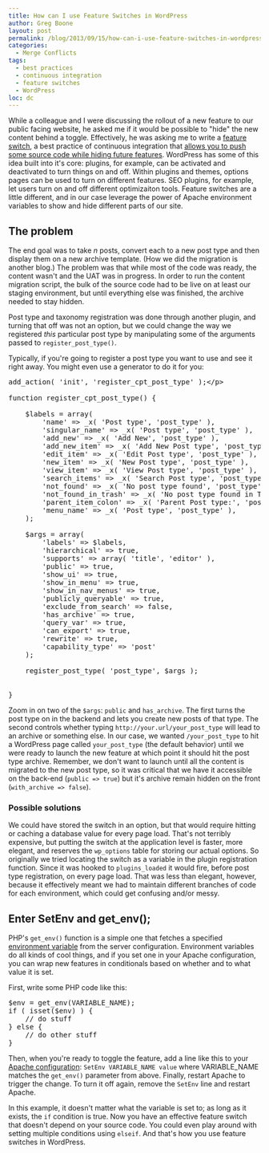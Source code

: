 ```yaml
---
title: How can I use Feature Switches in WordPress
author: Greg Boone
layout: post
permalink: /blog/2013/09/15/how-can-i-use-feature-switches-in-wordpress
categories:
  - Merge Conflicts
tags:
  - best practices
  - continuous integration
  - feature switches
  - WordPress
loc: dc
---
```

While a colleague and I were discussing the rollout of a new feature to our public facing website, he asked me if it would be possible to "hide" the new content behind a toggle. Effectively, he was asking me to write a [feature switch][1], a best practice of continuous integration that [allows you to push some source code while hiding future features][2]. WordPress has some of this idea built into it's core: plugins, for example, can be activated and deactivated to turn things on and off. Within plugins and themes, options pages can be used to turn on different features. SEO plugins, for example, let users turn on and off different optimizaiton tools. Feature switches are a little different, and in our case leverage the power of Apache environment variables to show and hide different parts of our site.

<!--more-->

## The problem

The end goal was to take *n* posts, convert each to a new post type and then display them on a new archive template. (How we did the migration is another blog.) The problem was that while most of the code was ready, the content wasn't and the UAT was in progress. In order to run the content migration script, the bulk of the source code had to be live on at least our staging environment, but until everything else was finished, the archive needed to stay hidden.

Post type and taxonomy registration was done through another plugin, and turning that off was not an option, but we could change the way we registered *this* particular post type by manipulating some of the arguments passed to `register_post_type()`.

Typically, if you're going to register a post type you want to use and see it right away. You might even use a generator to do it for you:

<pre class="lang:php decode:true " >add_action( 'init', 'register_cpt_post_type' );&lt;/p&gt;

function register_cpt_post_type() {

    $labels = array(
        'name' =&gt; _x( 'Post type', 'post_type' ),
        'singular_name' =&gt; _x( 'Post type', 'post_type' ),
        'add_new' =&gt; _x( 'Add New', 'post_type' ),
        'add_new_item' =&gt; _x( 'Add New Post type', 'post_type' ),
        'edit_item' =&gt; _x( 'Edit Post type', 'post_type' ),
        'new_item' =&gt; _x( 'New Post type', 'post_type' ),
        'view_item' =&gt; _x( 'View Post type', 'post_type' ),
        'search_items' =&gt; _x( 'Search Post type', 'post_type' ),
        'not_found' =&gt; _x( 'No post type found', 'post_type' ),
        'not_found_in_trash' =&gt; _x( 'No post type found in Trash', 'post_type' ),
        'parent_item_colon' =&gt; _x( 'Parent Post type:', 'post_type' ),
        'menu_name' =&gt; _x( 'Post type', 'post_type' ),
    );

    $args = array(
        'labels' =&gt; $labels,
        'hierarchical' =&gt; true,
        'supports' =&gt; array( 'title', 'editor' ),
        'public' =&gt; true,
        'show_ui' =&gt; true,
        'show_in_menu' =&gt; true,
        'show_in_nav_menus' =&gt; true,
        'publicly_queryable' =&gt; true,
        'exclude_from_search' =&gt; false,
        'has_archive' =&gt; true,
        'query_var' =&gt; true,
        'can_export' =&gt; true,
        'rewrite' =&gt; true,
        'capability_type' =&gt; 'post'
    );

    register_post_type( 'post_type', $args );


}</pre>

Zoom in on two of the `$args`: `public` and `has_archive`. The first turns the post type on in the backend and lets you create new posts of that type. The second controls whether typing `http://your.url/your_post_type` will lead to an archive or something else. In our case, we wanted `/your_post_type` to hit a WordPress page called `your_post_type` (the default behavior) until we were ready to launch the new feature at which point it should hit the post type archive. Remember, we don't want to launch until all the content is migrated to the new post type, so it was critical that we have it accessible on the back-end (`public => true`) but it's archive remain hidden on the front (`with_archive => false`).

### Possible solutions

We could have stored the switch in an option, but that would require hitting or caching a database value for every page load. That's not terribly expensive, but putting the switch at the application level is faster, more elegant, and reserves the `wp_options` table for storing our actual options. So originally we tried locating the switch as a variable in the plugin registration function. Since it was hooked to `plugins_loaded` it would fire, before post type registration, on every page load. That was less than elegant, however, because it effectively meant we had to maintain different branches of code for each environment, which could get confusing and/or messy.

## Enter SetEnv and get_env();

PHP's `get_env()` function is a simple one that fetches a specified [environment variable][3] from the server configuration. Environment variables do all kinds of cool things, and if you set one in your Apache configuration, you can wrap new features in conditionals based on whether and to what value it is set.

First, write some PHP code like this:

<pre class="lang:php decode:true " >$env = get_env(VARIABLE_NAME);
if ( isset($env) ) {
    // do stuff
} else {
    // do other stuff
}</pre>

Then, when you're ready to toggle the feature, add a line like this to your [Apache configuration][4]: `SetEnv VARIABLE_NAME value` where VARIABLE_NAME matches the `get_env()` parameter from above. Finally, restart Apache to trigger the change. To turn it off again, remove the `SetEnv` line and restart Apache.

In this example, it doesn't matter what the variable is set to; as long as it exists, the `if` condition is true. Now you have an effective feature switch that doesn't depend on your source code. You could even play around with setting multiple conditions using `elseif`. And that's how you use feature switches in WordPress.

 [1]: http://en.wikipedia.org/wiki/Feature_toggle
 [2]: http://martinfowler.com/bliki/FeatureToggle.html
 [3]: http://en.wikipedia.org/wiki/Environment_variable
 [4]: http://httpd.apache.org/docs/2.0/mod/mod_env.html#setenv
